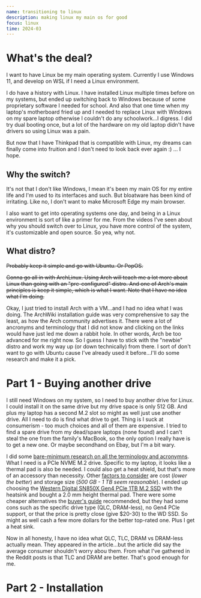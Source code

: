 ```yaml
---
name: transitioning to linux
description: making linux my main os for good
focus: linux
time: 2024-03
---
```


# What's the deal?

I want to have Linux be my main operating system. Currently I use Windows 11,
and develop on WSL if I need a Linux environment.

I do have a history with Linux. I have installed Linux multiple times before 
on my systems, but ended up switching back to Windows because of some 
proprietary software I needed for school. And also that one time when my
laptop's motherboard fried up and I needed to replace Linux with Windows on my
spare laptop otherwise I couldn't do any schoolwork...I digress. I did try dual 
booting once, but a lot of the hardware on my old laptop didn't have drivers so 
using Linux was a pain.

But now that I have Thinkpad that is compatible with Linux, my dreams can
finally come into fruition and I don't need to look back ever again :) ... I
hope.

## Why the switch?

It's not that I don't like Windows, I mean it's been my main OS for my entire
life and I'm used to its interfaces and such. But bloatware has been kind of
irritating. Like no, I don't want to make Microsoft Edge my main browser.

I also want to get into operating systems one day, and being in a Linux
environment is sort of like a primer for me. From the videos I've seen about why
you should switch over to Linux, you have more control of the system, it's
customizable and open source. So yea, why not.

## What distro?

~~Probably keep it simple and go with Ubuntu. Or PopOS.~~ 

~~Gonna go all in with ArchLinux. Using Arch will teach me a lot more about Linux than going with an "pre-configured" distro. And one of Arch's main principles is keep it simple, which is what I want. Note that I have no idea what I'm doing.~~

Okay, I just tried to install Arch with a VM...and I had no idea what I was doing. The ArchWiki installation guide was very comprehensive to say the least, as how the Arch community advertises it. There were a lot of ancronyms and terminology that I did not know and clicking on the links would have just led me down a rabbit hole. In other words, Arch be too advanced for me right now. So I guess I have to stick with the "newbie" distro and work my way up (or down technically) from there. I sort of don't want to go with Ubuntu cause I've already used it before...I'll do some research and make it a pick.

# Part 1 - Buying another drive

I still need Windows on my system, so I need to buy another drive for Linux. I
could install it on the same drive but my drive space is only 512 GB. And plus
my laptop has a second M.2 slot so might as well just use another drive. All
I need to do is find what drive to get. Thing is I suck at consumerism - too 
much choices and all of them are expensive. I tried to find a spare drive from 
my dead/spare laptops (none found) and I can't steal the one from the family's 
MacBook, so the only option I really have is to get a new one. Or maybe 
secondhand on Ebay, but I'm a bit wary.

I did some [bare-minimum research on all the terminology and acronymns](https://www.crucial.com/articles/about-ssd/m2-with-pcie-or-sata). What I
need is a PCle NVME M.2 drive. Specific to my laptop, it looks like a thermal
pad is also be needed. I could also get a heat shield, but that's more of an
accessory than necessity. Other [factors to consider](https://www.tomshardware.com/reviews/ssd-buying-guide,5602.html) are cost (*lower the better*) and storage size (*500 GB - 1 TB seem reasonable*). I ended up choosing the [Western Digital SN850X Gen4 PCle 1TB M.2 SSD](https://www.amazon.com/gp/product/B0B7CPSN2K/ref=ox_sc_act_title_2?smid=ATVPDKIKX0DER&th=1) with the heatsink and bought a 2.0 mm height thermal pad. There were some cheaper alternatives the [buyer's guide](https://www.tomshardware.com/reviews/best-ssds,3891.html) recommended, but they had some cons such as the specific drive type (QLC, DRAM-less), no Gen4 PCle support, or that the price is pretty close (give $20-30) to the WD SSD. So might as well cash a few more dollars for the better top-rated one. Plus I get a heat sink.

Now in all honesty, I have no idea what QLC, TLC, DRAM vs DRAM-less actually mean. They appeared in the article...but the article did say the average consumer shouldn't worry abou them. From what I've gathered in the Reddit posts is that TLC and DRAM are better. That's good enough for me.

# Part 2 - Installation


